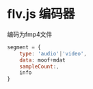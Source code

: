 # flv.js 编码器

编码为fmp4文件

```js
segment = {
    type: 'audio'|'video',
    data: moof+mdat
    sampleCount:,
    info
}
```